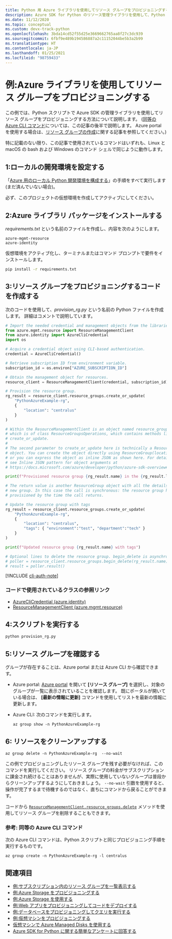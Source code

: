 ```yaml
---
title: Python 用 Azure ライブラリを使用してリソース グループをプロビジョニングする
description: Azure SDK for Python のリソース管理ライブラリを使用して、Python コードからリソース グループを作成します。
ms.date: 11/12/2020
ms.topic: conceptual
ms.custom: devx-track-python
ms.openlocfilehash: 3bda14cd52f55d25e3669662765aa8f27c3dc939
ms.sourcegitcommit: 6fbf9e489b194586887a2c11152044be5b3a2b99
ms.translationtype: HT
ms.contentlocale: ja-JP
ms.lasthandoff: 01/25/2021
ms.locfileid: "98759433"
---
```

# <a name="example-use-the-azure-libraries-to-provision-a-resource-group"></a>例:Azure ライブラリを使用してリソース グループをプロビジョニングする

この例では、Python スクリプトで Azure SDK の管理ライブラリを使用してリソース グループをプロビジョニングする方法について説明します。 ([同等の Azure CLI コマンド](#for-reference-equivalent-azure-cli-commands)については、この記事の後半で説明します。 Azure portal を使用する場合は、[リソース グループの作成](/azure/azure-resource-manager/management/manage-resource-groups-portal)に関する記事を参照してください。)

特に記載のない限り、この記事で使用されているコマンドはいずれも、Linux と macOS の bash および Windows のコマンド シェルで同じように動作します。

## <a name="1-set-up-your-local-development-environment"></a>1:ローカルの開発環境を設定する

「[Azure 用のローカル Python 開発環境を構成する](configure-local-development-environment.md)」の手順をすべて実行します (まだ済んでいない場合)。

必ず、このプロジェクトの仮想環境を作成してアクティブにしてください。

## <a name="2-install-the-azure-library-packages"></a>2:Azure ライブラリ パッケージをインストールする

*requirements.txt* という名前のファイルを作成し、内容を次のようにします。

```text
azure-mgmt-resource
azure-identity
```

仮想環境をアクティブ化し、ターミナルまたはコマンド プロンプトで要件をインストールします。

```cmd
pip install -r requirements.txt
```

## <a name="3-write-code-to-provision-a-resource-group"></a>3:リソース グループをプロビジョニングするコードを作成する

次のコードを使用して、*provision_rg.py* という名前の Python ファイルを作成します。 詳細はコメントで説明しています。

```python
# Import the needed credential and management objects from the libraries.
from azure.mgmt.resource import ResourceManagementClient
from azure.identity import AzureCliCredential
import os

# Acquire a credential object using CLI-based authentication.
credential = AzureCliCredential()

# Retrieve subscription ID from environment variable.
subscription_id = os.environ["AZURE_SUBSCRIPTION_ID"]

# Obtain the management object for resources.
resource_client = ResourceManagementClient(credential, subscription_id)

# Provision the resource group.
rg_result = resource_client.resource_groups.create_or_update(
    "PythonAzureExample-rg",
    {
        "location": "centralus"
    }
)

# Within the ResourceManagementClient is an object named resource_groups,
# which is of class ResourceGroupsOperations, which contains methods like
# create_or_update.
#
# The second parameter to create_or_update here is technically a ResourceGroup
# object. You can create the object directly using ResourceGroup(location=LOCATION)
# or you can express the object as inline JSON as shown here. For details,
# see Inline JSON pattern for object arguments at
# https://docs.microsoft.com/azure/developer/python/azure-sdk-overview#inline-json-pattern-for-object-arguments.

print(f"Provisioned resource group {rg_result.name} in the {rg_result.location} region")

# The return value is another ResourceGroup object with all the details of the
# new group. In this case the call is synchronous: the resource group has been
# provisioned by the time the call returns.

# Update the resource group with tags
rg_result = resource_client.resource_groups.create_or_update(
    "PythonAzureExample-rg",
    {
        "location": "centralus",
        "tags": { "environment":"test", "department":"tech" }
    }
)

print(f"Updated resource group {rg_result.name} with tags")

# Optional lines to delete the resource group. begin_delete is asynchronous.
# poller = resource_client.resource_groups.begin_delete(rg_result.name)
# result = poller.result()
```

[!INCLUDE [cli-auth-note](includes/cli-auth-note.md)]

### <a name="reference-links-for-classes-used-in-the-code"></a>コードで使用されているクラスの参照リンク

- [AzureCliCredential (azure.identity)](/python/api/azure-identity/azure.identity.azureclicredential)
- [ResourceManagementClient (azure.mgmt.resource)](/python/api/azure-mgmt-resource/azure.mgmt.resource.resourcemanagementclient)

## <a name="4-run-the-script"></a>4:スクリプトを実行する

```cmd
python provision_rg.py
```

## <a name="5-verify-the-resource-group"></a>5:リソース グループを確認する

グループが存在することは、Azure portal または Azure CLI から確認できます。

- Azure portal: [Azure portal](https://portal.azure.com) を開いて **[リソース グループ]** を選択し、対象のグループが一覧に表示されていることを確認します。 既にポータルが開いている場合は、 **[最新の情報に更新]** コマンドを使用してリストを最新の情報に更新します。

- Azure CLI: 次のコマンドを実行します。

    ```azurecli
    az group show -n PythonAzureExample-rg
    ```

## <a name="6-clean-up-resources"></a>6: リソースをクリーンアップする

```azurecli
az group delete -n PythonAzureExample-rg  --no-wait
```

この例でプロビジョニングしたリソース グループを残す必要がなければ、このコマンドを実行してください。 リソース グループの料金がサブスクリプションに課金され続けることはありませんが、実際に使用していないグループは普段からクリーンアップするようにしておきましょう。 `--no-wait` 引数を使用すると、操作が完了するまで待機するのではなく、直ちにコマンドから戻ることができます。

コードから [`ResourceManagementClient.resource_groups.delete`](/python/api/azure-mgmt-resource/azure.mgmt.resource.resources.v2019_10_01.operations.resourcegroupsoperations#delete-resource-group-name--custom-headers-none--raw-false--polling-true----operation-config-) メソッドを使用してリソース グループを削除することもできます。

### <a name="for-reference-equivalent-azure-cli-commands"></a>参考: 同等の Azure CLI コマンド

次の Azure CLI コマンドは、Python スクリプトと同じプロビジョニング手順を実行するものです。

```azurecli
az group create -n PythonAzureExample-rg -l centralus
```

## <a name="see-also"></a>関連項目

- [例:サブスクリプション内のリソース グループを一覧表示する](azure-sdk-example-list-resource-groups.md)
- [例:Azure Storage をプロビジョニングする](azure-sdk-example-storage.md)
- [例:Azure Storage を使用する](azure-sdk-example-storage-use.md)
- [例:Web アプリをプロビジョニングしてコードをデプロイする](azure-sdk-example-web-app.md)
- [例:データベースをプロビジョニングしてクエリを実行する](azure-sdk-example-database.md)
- [例:仮想マシンをプロビジョニングする](azure-sdk-example-virtual-machines.md)
- [仮想マシンで Azure Managed Disks を使用する](azure-sdk-samples-managed-disks.md)
- [Azure SDK for Python に関する簡単なアンケートに回答する](https://microsoft.qualtrics.com/jfe/form/SV_bNFX0HECjzPWMiG?Q_CHL=docs)
